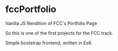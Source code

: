 # fccPortfolio
Vanilla JS Rendition of FCC's Portfolio Page

So this is one of the first projects for the FCC track. 

Simple bootstrap frontend, written in Es6.

